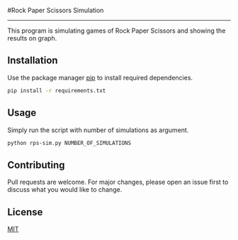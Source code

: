 #Rock Paper Scissors Simulation

---

This program is simulating games of Rock Paper Scissors and showing the results on graph.

## Installation

Use the package manager [pip](https://pip.pypa.io/en/stable/) to install required dependencies.

```bash
pip install -r requirements.txt
```

## Usage

Simply run the script with number of simulations as argument.

```bash
python rps-sim.py NUMBER_OF_SIMULATIONS
```

## Contributing
Pull requests are welcome. For major changes, please open an issue first to discuss what you would like to change.


## License
[MIT](https://choosealicense.com/licenses/mit/)